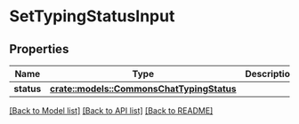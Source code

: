 # SetTypingStatusInput

## Properties

Name | Type | Description | Notes
------------ | ------------- | ------------- | -------------
**status** | [**crate::models::CommonsChatTypingStatus**](CommonsChatTypingStatus.md) |  | 

[[Back to Model list]](../README.md#documentation-for-models) [[Back to API list]](../README.md#documentation-for-api-endpoints) [[Back to README]](../README.md)


